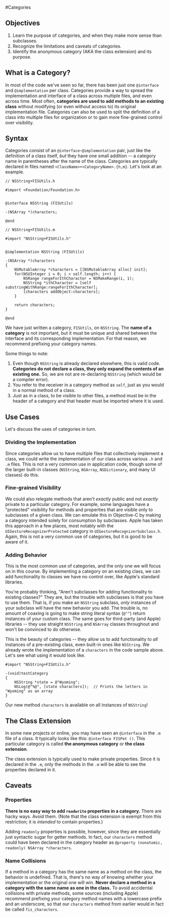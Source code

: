 #Categories

## Objectives

1. Learn the purpose of categories, and when they make more sense than subclasses.
2. Recognize the limitations and caveats of categories.
3. Identify the anonymous category (AKA the class extension) and its purpose.


## What is a Category?

In most of the code we've seen so far, there has been just one `@interface` and `@implementation` per class. Categories provide a way to spread the implementation and interface of a class across multiple files, and even across time. Most often, **categories are used to add methods to an existing class** without modifying (or even without access to) its original implementation file. Categories can also be used to split the definition of a class into multiple files for organization or to gain more fine-grained control over visibility.

## Syntax

Categories consist of an `@interface`-`@implementation` pair, just like the definition of a class itself, *but* they have one small addition -- a category name in parentheses after the name of the class. Categories are typically declared in files named `<ClassName>+<CategoryName>.{h,m}`. Let's look at an example.

```objc
// NSString+FISUtils.h

#import <Foundation/Foundation.h>


@interface NSString (FISUtils)

-(NSArray *)characters;

@end
```

```objc
// NSString+FISUtils.m

#import "NSString+FISUtils.h"


@implementation NSString (FISUtils)

-(NSArray *)characters
{
    NSMutableArray *characters = [[NSMutableArray alloc] init];
    for(NSUInteger i = 0; i < self.length; i++) {
        NSRange rangeForIthCharacter = NSMakeRange(i, 1);
        NSString *ithCharacter = [self substringWithRange:rangeForIthCharacter];
        [characters addObject:characters];
    }
    
    return characters;
}

@end
```

We have just written a category, `FISUtils`, on `NSString`. The **name of a category** is not important, but it must be unique and shared between the interface and its corresponding implementation. For that reason, we recommend prefixing your category names.


Some things to note:

1. Even though `NSString` is already declared elsewhere, this is valid code. **Categories do not declare a class, they only expand the contents of an existing one.** So, we are not are re-declaring `NSString` (which would be a compiler error).
2. You refer to the receiver in a category method as `self`, just as you would in a normal method of a class.
3. Just as in a class, to be visible to other files, a method must be in the header of a category and that header must be imported where it is used.


## Use Cases

Let's discuss the uses of categories in turn.

### Dividing the Implementation

Since categories allow us to have multiple files that collectively implement a class, we could write the implementation of our class across various `.h` and `.m` files. This is not a very common use in application code, though some of the larger built-in classes (`NSString`, `NSArray`, `NSDictionary`, and many UI classes) do this.


### Fine-grained Visibility

We could also relegate methods that aren't *exactly* public and not *exactly* private to a particular category. For example, some languages have a "protected" visibility for methods and properties that are visible only to subclasses of a given class. We can emulate this in Objective-C by making a category intended solely for consumption by subclasses. Apple has taken this approach in a few places, most notably with the `UIGestureRecognizerProtected` category in `UIGestureRecognizerSubclass.h`. Again, this is not a very common use of categories, but it is good to be aware of it.

### Adding Behavior

This is the most common use of categories, and the only one we will focus on in this course. By implementing a category on an existing class, we can add functionality to classes we have no control over, like Apple's standard libraries.

You're probably thinking, "Aren't subclasses for adding functionality to existing classes?" They are, but the trouble with subclasses is that you have to use them. That is, if you make an `NSString` subclass, *only* instances of your subclass will have the new behavior you add. The trouble is, no amount of coaxing is going to make string literal syntax (`@""`) return instances of your custom class. The same goes for third-party (and Apple) libraries -- they use straight `NSString` and `NSArray` classes throughout and won't be convinced to do otherwise.

This is the beauty of categories -- they allow us to add functionality to *all* instances of a pre-existing class, even built-in ones like `NSString`. We already wrote the implementation of a `characters` in the code sample above. Let's see what using it would look like. 

```objc
#import "NSString+FISUtils.h"

-(void)testCategory
{
    NSString *state = @"Wyoming";
    NSLog(@"%@", [state characters]);  // Prints the letters in "Wyoming" as an array
}
```

Our new method `characters` is available on all instances of `NSString`!


## The Class Extension

In some new projects or online, you may have seen an `@interface` in the `.m` file of a class. It typically looks like this: `@interface FISPet ()`. This particular category is called **the anonymous category** or **the class extension**.

The class extension is typically used to make private properties. Since it is declared in the `.m`, only the methods in the `.m` will be able to see the properties declared in it.


## Caveats

### Properties

**There is no easy way to add `readwrite` properties in a category.** There are hacky ways. Avoid them. (Note that the class extension is exempt from this restriction; it is *intended* to contain properties.)

Adding `readonly` properties is possible, however, since they are essentially just syntactic sugar for getter methods. In fact, our `characters` method could have been declared in the category header as `@property (nonatomic, readonly) NSArray *characters`.


### Name Collisions

If a method in a category has the same name as a method on the class, the behavior is undefined. That is, there's no way of knowing whether your implementation or the original one will win. **Never declare a method in a category with the same name as one in the class.** To avoid accidental collisions with private methods, some sources (including Apple) recommend prefixing your category method names with a lowercase prefix and an underscore, so that our `characters` method from earlier would in fact be called `fis_characters`.

